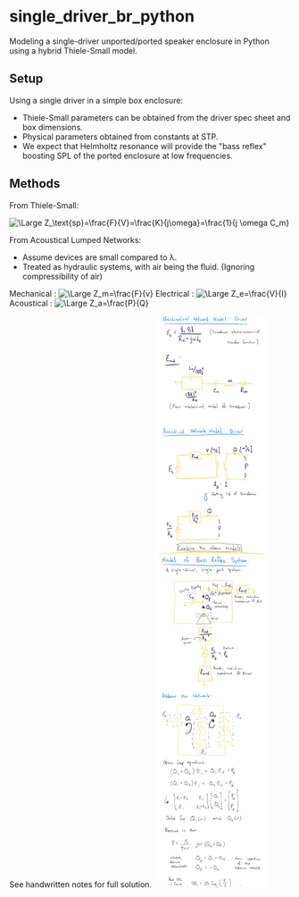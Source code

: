 # single_driver_br_python
Modeling a single-driver unported/ported speaker enclosure in Python using a hybrid Thiele-Small model.

## Setup
Using a single driver in a simple box enclosure:
- Thiele-Small parameters can be obtained from the driver spec sheet and box dimensions.
- Physical parameters obtained from constants at STP.
- We expect that Helmholtz resonance will provide the "bass reflex" boosting SPL of the ported enclosure at low frequencies.

## Methods
From Thiele-Small:

<img src="https://latex.codecogs.com/svg.latex?\Large&space; Z_\text{sp}=\frac{F}{V}=\frac{K}{j\omega}=\frac{1}{j \omega C_m}" title="\Large Z_\text{sp}=\frac{F}{V}=\frac{K}{j\omega}=\frac{1}{j \omega C_m}" />

From Acoustical Lumped Networks:
- Assume devices are small compared to λ.
- Treated as hydraulic systems, with air being the fluid. (Ignoring compressibility of air)

Mechanical : <img src="https://latex.codecogs.com/svg.latex?\Large&space; Z_m=\frac{F}{v}" title="\Large Z_m=\frac{F}{v}" />
Electrical : <img src="https://latex.codecogs.com/svg.latex?\Large&space; Z_e=\frac{V}{I}" title="\Large Z_e=\frac{V}{I}" />
Acoustical : <img src="https://latex.codecogs.com/svg.latex?\Large&space; Z_a=\frac{P}{Q}" title="\Large Z_a=\frac{P}{Q}" />

See handwritten notes for full solution.
![Handwritten Solution](single_driver_br_solution.jpg)
